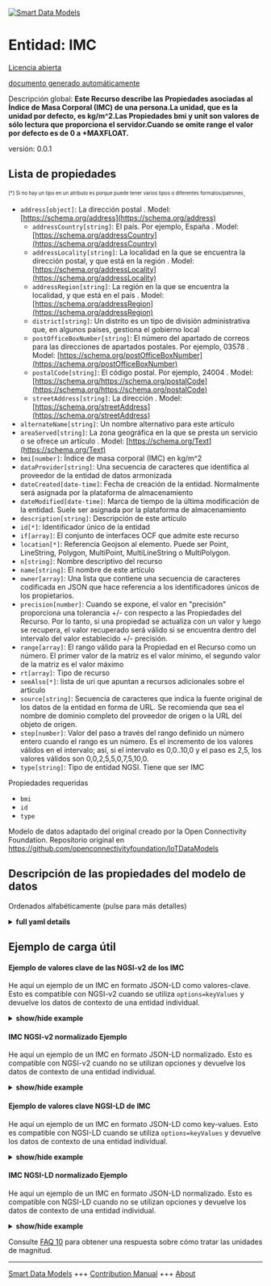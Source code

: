<!-- 10-Header -->  
[![Smart Data Models](https://smartdatamodels.org/wp-content/uploads/2022/01/SmartDataModels_logo.png "Logo")](https://smartdatamodels.org)  
Entidad: IMC  
============<!-- /10-Header -->  
<!-- 15-License -->  
[Licencia abierta](https://github.com/smart-data-models//dataModel.OCF/blob/master/BMI/LICENSE.md)  
[documento generado automáticamente](https://docs.google.com/presentation/d/e/2PACX-1vTs-Ng5dIAwkg91oTTUdt8ua7woBXhPnwavZ0FxgR8BsAI_Ek3C5q97Nd94HS8KhP-r_quD4H0fgyt3/pub?start=false&loop=false&delayms=3000#slide=id.gb715ace035_0_60)  
<!-- /15-License -->  
<!-- 20-Description -->  
Descripción global: **Este Recurso describe las Propiedades asociadas al Índice de Masa Corporal (IMC) de una persona.La unidad, que es la unidad por defecto, es kg/m^2.Las Propiedades bmi y unit son valores de sólo lectura que proporciona el servidor.Cuando se omite range el valor por defecto es de 0 a +MAXFLOAT.**  
versión: 0.0.1  
<!-- /20-Description -->  
<!-- 30-PropertiesList -->  

## Lista de propiedades  

<sup><sub>[*] Si no hay un tipo en un atributo es porque puede tener varios tipos o diferentes formatos/patrones</sub></sup>.  
- `address[object]`: La dirección postal  . Model: [https://schema.org/address](https://schema.org/address)	- `addressCountry[string]`: El país. Por ejemplo, España  . Model: [https://schema.org/addressCountry](https://schema.org/addressCountry)  
	- `addressLocality[string]`: La localidad en la que se encuentra la dirección postal, y que está en la región  . Model: [https://schema.org/addressLocality](https://schema.org/addressLocality)  
	- `addressRegion[string]`: La región en la que se encuentra la localidad, y que está en el país  . Model: [https://schema.org/addressRegion](https://schema.org/addressRegion)  
	- `district[string]`: Un distrito es un tipo de división administrativa que, en algunos países, gestiona el gobierno local    
	- `postOfficeBoxNumber[string]`: El número del apartado de correos para las direcciones de apartados postales. Por ejemplo, 03578  . Model: [https://schema.org/postOfficeBoxNumber](https://schema.org/postOfficeBoxNumber)  
	- `postalCode[string]`: El código postal. Por ejemplo, 24004  . Model: [https://schema.org/https://schema.org/postalCode](https://schema.org/https://schema.org/postalCode)  
	- `streetAddress[string]`: La dirección  . Model: [https://schema.org/streetAddress](https://schema.org/streetAddress)  
- `alternateName[string]`: Un nombre alternativo para este artículo  - `areaServed[string]`: La zona geográfica en la que se presta un servicio o se ofrece un artículo  . Model: [https://schema.org/Text](https://schema.org/Text)- `bmi[number]`: Índice de masa corporal (IMC) en kg/m^2  - `dataProvider[string]`: Una secuencia de caracteres que identifica al proveedor de la entidad de datos armonizada  - `dateCreated[date-time]`: Fecha de creación de la entidad. Normalmente será asignada por la plataforma de almacenamiento  - `dateModified[date-time]`: Marca de tiempo de la última modificación de la entidad. Suele ser asignada por la plataforma de almacenamiento  - `description[string]`: Descripción de este artículo  - `id[*]`: Identificador único de la entidad  - `if[array]`: El conjunto de interfaces OCF que admite este recurso  - `location[*]`: Referencia Geojson al elemento. Puede ser Point, LineString, Polygon, MultiPoint, MultiLineString o MultiPolygon.  - `n[string]`: Nombre descriptivo del recurso  - `name[string]`: El nombre de este artículo  - `owner[array]`: Una lista que contiene una secuencia de caracteres codificada en JSON que hace referencia a los identificadores únicos de los propietarios.  - `precision[number]`: Cuando se expone, el valor en "precisión" proporciona una tolerancia +/- con respecto a las Propiedades del Recurso. Por lo tanto, si una propiedad se actualiza con un valor y luego se recupera, el valor recuperado será válido si se encuentra dentro del intervalo del valor establecido +/- precisión.  - `range[array]`: El rango válido para la Propiedad en el Recurso como un número. El primer valor de la matriz es el valor mínimo, el segundo valor de la matriz es el valor máximo  - `rt[array]`: Tipo de recurso  - `seeAlso[*]`: lista de uri que apuntan a recursos adicionales sobre el artículo  - `source[string]`: Secuencia de caracteres que indica la fuente original de los datos de la entidad en forma de URL. Se recomienda que sea el nombre de dominio completo del proveedor de origen o la URL del objeto de origen.  - `step[number]`: Valor del paso a través del rango definido un número entero cuando el rango es un número.  Es el incremento de los valores válidos en el intervalo; así, si el intervalo es 0,0..10,0 y el paso es 2,5, los valores válidos son 0,0,2,5,5,0,7,5,10,0.  - `type[string]`: Tipo de entidad NGSI. Tiene que ser IMC  <!-- /30-PropertiesList -->  
<!-- 35-RequiredProperties -->  
Propiedades requeridas  
- `bmi`  - `id`  - `type`  <!-- /35-RequiredProperties -->  
<!-- 40-RequiredProperties -->  
Modelo de datos adaptado del original creado por la Open Connectivity Foundation. Repositorio original en https://github.com/openconnectivityfoundation/IoTDataModels  
<!-- /40-RequiredProperties -->  
<!-- 50-DataModelHeader -->  
## Descripción de las propiedades del modelo de datos  
Ordenados alfabéticamente (pulse para más detalles)  
<!-- /50-DataModelHeader -->  
<!-- 60-ModelYaml -->  
<details><summary><strong>full yaml details</strong></summary>    
```yaml  
BMI:    
  description: 'This Resource describes the Properties associated with a person''s Body Mass Index (BMI).The unit, which is the default unit, is kg/m^2.The bmi and unit Properties are read-only values that are provided by the server.When range is omitted the default is 0 to +MAXFLOAT.'    
  properties:    
    address:    
      description: The mailing address    
      properties:    
        addressCountry:    
          description: 'The country. For example, Spain'    
          type: string    
          x-ngsi:    
            model: https://schema.org/addressCountry    
            type: Property    
        addressLocality:    
          description: 'The locality in which the street address is, and which is in the region'    
          type: string    
          x-ngsi:    
            model: https://schema.org/addressLocality    
            type: Property    
        addressRegion:    
          description: 'The region in which the locality is, and which is in the country'    
          type: string    
          x-ngsi:    
            model: https://schema.org/addressRegion    
            type: Property    
        district:    
          description: 'A district is a type of administrative division that, in some countries, is managed by the local government'    
          type: string    
          x-ngsi:    
            type: Property    
        postOfficeBoxNumber:    
          description: 'The post office box number for PO box addresses. For example, 03578'    
          type: string    
          x-ngsi:    
            model: https://schema.org/postOfficeBoxNumber    
            type: Property    
        postalCode:    
          description: 'The postal code. For example, 24004'    
          type: string    
          x-ngsi:    
            model: https://schema.org/https://schema.org/postalCode    
            type: Property    
        streetAddress:    
          description: The street address    
          type: string    
          x-ngsi:    
            model: https://schema.org/streetAddress    
            type: Property    
        streetNr:    
          description: Number identifying a specific property on a public street    
          type: string    
          x-ngsi:    
            type: Property    
      type: object    
      x-ngsi:    
        model: https://schema.org/address    
        type: Property    
    alternateName:    
      description: An alternative name for this item    
      type: string    
      x-ngsi:    
        type: Property    
    areaServed:    
      description: The geographic area where a service or offered item is provided    
      type: string    
      x-ngsi:    
        model: https://schema.org/Text    
        type: Property    
    bmi:    
      description: Body Mass Index (BMI) in kg/m^2    
      minimum: 0.0    
      readOnly: true    
      type: number    
      x-ngsi:    
        type: Property    
    dataProvider:    
      description: A sequence of characters identifying the provider of the harmonised data entity    
      type: string    
      x-ngsi:    
        type: Property    
    dateCreated:    
      description: Entity creation timestamp. This will usually be allocated by the storage platform    
      format: date-time    
      type: string    
      x-ngsi:    
        type: Property    
    dateModified:    
      description: Timestamp of the last modification of the entity. This will usually be allocated by the storage platform    
      format: date-time    
      type: string    
      x-ngsi:    
        type: Property    
    description:    
      description: A description of this item    
      type: string    
      x-ngsi:    
        type: Property    
    id:    
      anyOf:    
        - description: Identifier format of any NGSI entity    
          maxLength: 256    
          minLength: 1    
          pattern: ^[\w\-\.\{\}\$\+\*\[\]`|~^@!,:\\]+$    
          type: string    
          x-ngsi:    
            type: Property    
        - description: Identifier format of any NGSI entity    
          format: uri    
          type: string    
          x-ngsi:    
            type: Property    
      description: Unique identifier of the entity    
      x-ngsi:    
        type: Property    
    if:    
      description: The OCF Interface set supported by this Resource    
      items:    
        enum:    
          - oic.if.s    
          - oic.if.baseline    
        maxLength: 64    
        type: string    
      minItems: 1    
      readOnly: true    
      type: array    
      uniqueItems: true    
      x-ngsi:    
        type: Property    
    location:    
      description: 'Geojson reference to the item. It can be Point, LineString, Polygon, MultiPoint, MultiLineString or MultiPolygon'    
      oneOf:    
        - description: Geojson reference to the item. Point    
          properties:    
            bbox:    
              items:    
                type: number    
              minItems: 4    
              type: array    
            coordinates:    
              items:    
                type: number    
              minItems: 2    
              type: array    
            type:    
              enum:    
                - Point    
              type: string    
          required:    
            - type    
            - coordinates    
          title: GeoJSON Point    
          type: object    
          x-ngsi:    
            type: GeoProperty    
        - description: Geojson reference to the item. LineString    
          properties:    
            bbox:    
              items:    
                type: number    
              minItems: 4    
              type: array    
            coordinates:    
              items:    
                items:    
                  type: number    
                minItems: 2    
                type: array    
              minItems: 2    
              type: array    
            type:    
              enum:    
                - LineString    
              type: string    
          required:    
            - type    
            - coordinates    
          title: GeoJSON LineString    
          type: object    
          x-ngsi:    
            type: GeoProperty    
        - description: Geojson reference to the item. Polygon    
          properties:    
            bbox:    
              items:    
                type: number    
              minItems: 4    
              type: array    
            coordinates:    
              items:    
                items:    
                  items:    
                    type: number    
                  minItems: 2    
                  type: array    
                minItems: 4    
                type: array    
              type: array    
            type:    
              enum:    
                - Polygon    
              type: string    
          required:    
            - type    
            - coordinates    
          title: GeoJSON Polygon    
          type: object    
          x-ngsi:    
            type: GeoProperty    
        - description: Geojson reference to the item. MultiPoint    
          properties:    
            bbox:    
              items:    
                type: number    
              minItems: 4    
              type: array    
            coordinates:    
              items:    
                items:    
                  type: number    
                minItems: 2    
                type: array    
              type: array    
            type:    
              enum:    
                - MultiPoint    
              type: string    
          required:    
            - type    
            - coordinates    
          title: GeoJSON MultiPoint    
          type: object    
          x-ngsi:    
            type: GeoProperty    
        - description: Geojson reference to the item. MultiLineString    
          properties:    
            bbox:    
              items:    
                type: number    
              minItems: 4    
              type: array    
            coordinates:    
              items:    
                items:    
                  items:    
                    type: number    
                  minItems: 2    
                  type: array    
                minItems: 2    
                type: array    
              type: array    
            type:    
              enum:    
                - MultiLineString    
              type: string    
          required:    
            - type    
            - coordinates    
          title: GeoJSON MultiLineString    
          type: object    
          x-ngsi:    
            type: GeoProperty    
        - description: Geojson reference to the item. MultiLineString    
          properties:    
            bbox:    
              items:    
                type: number    
              minItems: 4    
              type: array    
            coordinates:    
              items:    
                items:    
                  items:    
                    items:    
                      type: number    
                    minItems: 2    
                    type: array    
                  minItems: 4    
                  type: array    
                type: array    
              type: array    
            type:    
              enum:    
                - MultiPolygon    
              type: string    
          required:    
            - type    
            - coordinates    
          title: GeoJSON MultiPolygon    
          type: object    
          x-ngsi:    
            type: GeoProperty    
      x-ngsi:    
        type: GeoProperty    
    n:    
      description: Friendly name of the Resource    
      maxLength: 64    
      readOnly: true    
      type: string    
      x-ngsi:    
        type: Property    
    name:    
      description: The name of this item    
      type: string    
      x-ngsi:    
        type: Property    
    owner:    
      description: A List containing a JSON encoded sequence of characters referencing the unique Ids of the owner(s)    
      items:    
        anyOf:    
          - description: Identifier format of any NGSI entity    
            maxLength: 256    
            minLength: 1    
            pattern: ^[\w\-\.\{\}\$\+\*\[\]`|~^@!,:\\]+$    
            type: string    
            x-ngsi:    
              type: Property    
          - description: Identifier format of any NGSI entity    
            format: uri    
            type: string    
            x-ngsi:    
              type: Property    
        description: Unique identifier of the entity    
        x-ngsi:    
          type: Property    
      type: array    
      x-ngsi:    
        type: Property    
    precision:    
      description: 'When exposed the value in ''precision'' provides a +/- tolerance against the Properties in the Resource. Thus if a Property is UPDATED to a value and that Property then RETRIEVED, the RETRIEVED value is valid if in the range of the set value +/- precision'    
      readOnly: true    
      type: number    
      x-ngsi:    
        type: Property    
    range:    
      description: 'The valid range for the Property in the Resource as a number. The first value in the array is the minimum value, the second value in the array is the maximum value'    
      items:    
        type: number    
      maxItems: 2    
      minItems: 2    
      readOnly: true    
      type: array    
      x-ngsi:    
        type: Property    
    rt:    
      description: Resource Type    
      items:    
        enum:    
          - oic.r.bmi    
        maxLength: 64    
        type: string    
      minItems: 1    
      readOnly: true    
      type: array    
      uniqueItems: true    
      x-ngsi:    
        type: Property    
    seeAlso:    
      description: list of uri pointing to additional resources about the item    
      oneOf:    
        - items:    
            format: uri    
            type: string    
          minItems: 1    
          type: array    
        - format: uri    
          type: string    
      x-ngsi:    
        type: Property    
    source:    
      description: 'A sequence of characters giving the original source of the entity data as a URL. Recommended to be the fully qualified domain name of the source provider, or the URL to the source object'    
      type: string    
      x-ngsi:    
        type: Property    
    step:    
      description: 'Step value across the defined range an integer when the range is a number.  This is the increment for valid values across the range; so if range is 0.0..10.0 and step is 2.5 then valid values are 0.0,2.5,5.0,7.5,10.0'    
      readOnly: true    
      type: number    
      x-ngsi:    
        type: Property    
    type:    
      description: NGSI entity type. It has to be BMI    
      enum:    
        - BMI    
      type: string    
      x-ngsi:    
        type: Property    
  required:    
    - bmi    
    - id    
    - type    
  type: object    
  x-derived-from: https://raw.githubusercontent.com/openconnectivityfoundation/IoTDataModels/master/BMIResURI.swagger.json    
  x-disclaimer: 'Redistribution and use in source and binary forms, with or without modification, are permitted  provided that the license conditions are met. Copyleft (c) 2022 Contributors to Smart Data Models Program'    
  x-license-url: https://github.com/smart-data-models/dataModel.OCF/blob/master/BMI/LICENSE.md    
  x-model-schema: https://smart-data-models.github.io/dataModel.OCF/BMI/schema.json    
  x-model-tags: OCF    
  x-version: 0.0.1    
```  
</details>    
<!-- /60-ModelYaml -->  
<!-- 70-MiddleNotes -->  
<!-- /70-MiddleNotes -->  
<!-- 80-Examples -->  
## Ejemplo de carga útil  
#### Ejemplo de valores clave de las NGSI-v2 de los IMC  
He aquí un ejemplo de un IMC en formato JSON-LD como valores-clave. Esto es compatible con NGSI-v2 cuando se utiliza `options=keyValues` y devuelve los datos de contexto de una entidad individual.  
<details><summary><strong>show/hide example</strong></summary>    
```json  
{  
  "id": "urn:ngsi-ld:BMI:id:VDFV:55667741",  
  "dateCreated": "1972-08-04T01:32:47Z",  
  "dateModified": "1990-12-10T18:23:52Z",  
  "source": "Perhaps particularly over news. Section ability young read whose experience put.",  
  "name": "Figure risk bill other. Manage account sell language middle learn.",  
  "alternateName": "Campaign military adult maintain movie our more. Figure energy small include little institution. Something government anyone there spend skill.",  
  "description": "Fly person development around control. Discover back nature politics apply crime teach recognize. Give nearly collection resource left site agree meeting.",  
  "dataProvider": "Box scientist major really face everything final remember. Notice cover leave feel out word activity listen.",  
  "owner": [  
    "urn:ngsi-ld:BMI:items:TLGO:89545122",  
    "urn:ngsi-ld:BMI:items:ZSQM:54988728"  
  ],  
  "seeAlso": [  
    "urn:ngsi-ld:BMI:items:EWVZ:54612682",  
    "urn:ngsi-ld:BMI:items:HUQO:69722028"  
  ],  
  "location": {  
    "type": "Point",  
    "coordinates": [  
      54.2093595,  
      -81.722699  
    ]  
  },  
  "address": {  
    "streetAddress": "Bag key computer home. Pm view however right speech.",  
    "addressLocality": "Response smile place our.",  
    "addressRegion": "Little poor public sense. Else race ready.",  
    "addressCountry": "Example prepare arm bag spend movie simple today. Skin her research box.",  
    "postalCode": "Their street figure decade parent. Land respond whatever generation explain.",  
    "postOfficeBoxNumber": "Power receive which certainly shake organization better. Congress discussion where suddenly specific too west. Dog hear series voice glass open white."  
  },  
  "areaServed": "Administration hundred ever speak medical. Another movement live environment author let show. Sit myself third later boy put poor.",  
  "rt": [  
    "oic.r.bmi",  
    "oic.r.bmi"  
  ],  
  "bmi": {  
    "type": "Property",  
    "value": 969.4  
  },  
  "range": [  
    966.8,  
    231.5  
  ],  
  "step": {  
    "type": "Property",  
    "value": 326.9  
  },  
  "precision": {  
    "type": "Property",  
    "value": 465.9  
  },  
  "n": "Mother various avoid few describe. Develop deal artist write end down language. Yourself section staff authority already.",  
  "if": [  
    "oic.if.baseline",  
    "oic.if.baseline"  
  ],  
  "type": "BMI"  
}  
```  
</details>  
#### IMC NGSI-v2 normalizado Ejemplo  
He aquí un ejemplo de un IMC en formato JSON-LD normalizado. Esto es compatible con NGSI-v2 cuando no se utilizan opciones y devuelve los datos de contexto de una entidad individual.  
<details><summary><strong>show/hide example</strong></summary>    
```json  
{  
  "id": {  
    "type": "string",  
    "value": "urn:ngsi-ld:BMI:id:VDFV:55667741"  
  },  
  "dateCreated": {  
    "format": "date-time",  
    "type": "string",  
    "value": "1972-08-04T01:32:47Z"  
  },  
  "dateModified": {  
    "format": "date-time",  
    "type": "string",  
    "value": "1990-12-10T18:23:52Z"  
  },  
  "source": {  
    "type": "string",  
    "value": "Perhaps particularly over news. Section ability young read whose experience put."  
  },  
  "name": {  
    "type": "string",  
    "value": "Figure risk bill other. Manage account sell language middle learn."  
  },  
  "alternateName": {  
    "type": "string",  
    "value": "Campaign military adult maintain movie our more. Figure energy small include little institution. Something government anyone there spend skill."  
  },  
  "description": {  
    "type": "string",  
    "value": "Fly person development around control. Discover back nature politics apply crime teach recognize. Give nearly collection resource left site agree meeting."  
  },  
  "dataProvider": {  
    "type": "string",  
    "value": "Box scientist major really face everything final remember. Notice cover leave feel out word activity listen."  
  },  
  "owner": {  
    "type": "array",  
    "value": [  
      "urn:ngsi-ld:BMI:items:TLGO:89545122",  
      "urn:ngsi-ld:BMI:items:ZSQM:54988728"  
    ]  
  },  
  "seeAlso": {  
    "type": "array",  
    "value": [  
      "urn:ngsi-ld:BMI:items:EWVZ:54612682",  
      "urn:ngsi-ld:BMI:items:HUQO:69722028"  
    ]  
  },  
  "location": {  
    "type": "object",  
    "value": {  
      "type": "Point",  
      "coordinates": [  
        54.2093595,  
        -81.722699  
      ]  
    }  
  },  
  "address": {  
    "type": "object",  
    "value": {  
      "streetAddress": "Bag key computer home. Pm view however right speech.",  
      "addressLocality": "Response smile place our.",  
      "addressRegion": "Little poor public sense. Else race ready.",  
      "addressCountry": "Example prepare arm bag spend movie simple today. Skin her research box.",  
      "postalCode": "Their street figure decade parent. Land respond whatever generation explain.",  
      "postOfficeBoxNumber": "Power receive which certainly shake organization better. Congress discussion where suddenly specific too west. Dog hear series voice glass open white."  
    }  
  },  
  "areaServed": {  
    "type": "string",  
    "value": "Administration hundred ever speak medical. Another movement live environment author let show. Sit myself third later boy put poor."  
  },  
  "rt": {  
    "type": "array",  
    "value": [  
      "oic.r.bmi",  
      "oic.r.bmi"  
    ]  
  },  
  "bmi": {  
    "type": "object",  
    "value": {  
      "type": "Property",  
      "value": 969.4  
    }  
  },  
  "range": {  
    "type": "array",  
    "value": [  
      966.8,  
      231.5  
    ]  
  },  
  "step": {  
    "type": "object",  
    "value": {  
      "type": "Property",  
      "value": 326.9  
    }  
  },  
  "precision": {  
    "type": "object",  
    "value": {  
      "type": "Property",  
      "value": 465.9  
    }  
  },  
  "n": {  
    "type": "string",  
    "value": "Mother various avoid few describe. Develop deal artist write end down language. Yourself section staff authority already."  
  },  
  "if": {  
    "type": "array",  
    "value": [  
      "oic.if.baseline",  
      "oic.if.baseline"  
    ]  
  },  
  "type": {  
    "type": "string",  
    "value": "BMI"  
  }  
}  
```  
</details>  
#### Ejemplo de valores clave NGSI-LD de IMC  
He aquí un ejemplo de un IMC en formato JSON-LD como key-values. Esto es compatible con NGSI-LD cuando se utiliza `options=keyValues` y devuelve los datos de contexto de una entidad individual.  
<details><summary><strong>show/hide example</strong></summary>    
```json  
{  
    "id": "urn:ngsi-ld:BMI:id:VDFV:55667741",  
    "dateCreated": "1972-08-04T01:32:47Z",  
    "dateModified": "1990-12-10T18:23:52Z",  
    "source": "Perhaps particularly over news. Section ability young read whose experience put.",  
    "name": "Figure risk bill other. Manage account sell language middle learn.",  
    "alternateName": "Campaign military adult maintain movie our more. Figure energy small include little institution. Something government anyone there spend skill.",  
    "description": "Fly person development around control. Discover back nature politics apply crime teach recognize. Give nearly collection resource left site agree meeting.",  
    "dataProvider": "Box scientist major really face everything final remember. Notice cover leave feel out word activity listen.",  
    "owner": [  
        "urn:ngsi-ld:BMI:items:TLGO:89545122",  
        "urn:ngsi-ld:BMI:items:ZSQM:54988728"  
    ],  
    "seeAlso": [  
        "urn:ngsi-ld:BMI:items:EWVZ:54612682",  
        "urn:ngsi-ld:BMI:items:HUQO:69722028"  
    ],  
    "location": {  
        "type": "Point",  
        "coordinates": [  
            54.2093595,  
            -81.722699  
        ]  
    },  
    "address": {  
        "streetAddress": "Bag key computer home. Pm view however right speech.",  
        "addressLocality": "Response smile place our.",  
        "addressRegion": "Little poor public sense. Else race ready.",  
        "addressCountry": "Example prepare arm bag spend movie simple today. Skin her research box.",  
        "postalCode": "Their street figure decade parent. Land respond whatever generation explain.",  
        "postOfficeBoxNumber": "Power receive which certainly shake organization better. Congress discussion where suddenly specific too west. Dog hear series voice glass open white."  
    },  
    "areaServed": "Administration hundred ever speak medical. Another movement live environment author let show. Sit myself third later boy put poor.",  
    "rt": [  
        "oic.r.bmi",  
        "oic.r.bmi"  
    ],  
    "bmi": {  
        "type": "Property",  
        "value": 969.4  
    },  
    "range": [  
        966.8,  
        231.5  
    ],  
    "step": {  
        "type": "Property",  
        "value": 326.9  
    },  
    "precision": {  
        "type": "Property",  
        "value": 465.9  
    },  
    "n": "Mother various avoid few describe. Develop deal artist write end down language. Yourself section staff authority already.",  
    "if": [  
        "oic.if.baseline",  
        "oic.if.baseline"  
    ],  
    "type": "BMI",  
    "@context": [  
        "https://smartdatamodels.org/context.jsonld",  
        "https://raw.githubusercontent.com/smart-data-models/dataModel.OCF/master/context.jsonld"  
    ]  
}  
```  
</details>  
#### IMC NGSI-LD normalizado Ejemplo  
He aquí un ejemplo de un IMC en formato JSON-LD normalizado. Esto es compatible con NGSI-LD cuando no se utilizan opciones y devuelve los datos de contexto de una entidad individual.  
<details><summary><strong>show/hide example</strong></summary>    
```json  
{  
    "id": "urn:ngsi-ld:BMI:id:EMJI:97474029",  
    "dateCreated": {  
        "type": "Property",  
        "value": {  
            "@type": "DateTime",  
            "@value": "2022-03-01T18:43:19Z"  
        }  
    },  
    "dateModified": {  
        "type": "Property",  
        "value": {  
            "@type": "DateTime",  
            "@value": "1995-08-23T11:49:56Z"  
        }  
    },  
    "source": {  
        "type": "Property",  
        "value": "Fill lot management perform professor admit herself."  
    },  
    "name": {  
        "type": "Property",  
        "value": "Late college somebody a property thought. Ever sell board just require."  
    },  
    "alternateName": {  
        "type": "Property",  
        "value": "Bar suffer thought record shoulder activity one. Support music serious so speak feeling event. Phone radio about produce practice order."  
    },  
    "description": {  
        "type": "Property",  
        "value": "Say book popular back million. Degree local live."  
    },  
    "dataProvider": {  
        "type": "Property",  
        "value": "Good morning shake whose. Safe employee buy offer majority. Provide lead catch try chair main develop. Chance here type heavy."  
    },  
    "owner": {  
        "type": "Property",  
        "value": [  
            "urn:ngsi-ld:BMI:items:WJYW:99456940",  
            "urn:ngsi-ld:BMI:items:IBTQ:54917398"  
        ]  
    },  
    "seeAlso": {  
        "type": "Property",  
        "value": [  
            "urn:ngsi-ld:BMI:items:DUBD:09125435"  
        ]  
    },  
    "location": {  
        "type": "Property",  
        "value": {  
            "type": "Point",  
            "coordinates": [  
                -71.4924345,  
                -95.488647  
            ]  
        }  
    },  
    "address": {  
        "type": "Property",  
        "value": {  
            "streetAddress": "That claim else already.",  
            "addressLocality": "Painting break mother speak while eye. Political student hospital free down teacher.",  
            "addressRegion": "Gas beat scientist. Election full defense deep morning black. Interesting PM in. Production authority name method price talk.",  
            "addressCountry": "Door floor most task so fast much. Also address play stand.",  
            "postalCode": "Happy value analysis far. Spring true family yeah.",  
            "postOfficeBoxNumber": "Toward raise wait send mouth be everybody evidence. Court majority grow employee yourself crime. Car alone kitchen most painting at sea."  
        }  
    },  
    "areaServed": {  
        "type": "Property",  
        "value": "Us outside simply suffer. Social inside above war bit light charge."  
    },  
    "rt": {  
        "type": "Property",  
        "value": [  
            "oic.r.bmi"  
        ]  
    },  
    "bmi": {  
        "type": "Property",  
        "value": 443.8  
    },  
    "range": {  
        "type": "Property",  
        "value": [  
            661.2,  
            444.8  
        ]  
    },  
    "step": {  
        "type": "Property",  
        "value": 198.7  
    },  
    "precision": {  
        "type": "Property",  
        "value": 977.8  
    },  
    "n": {  
        "type": "Property",  
        "value": "Laugh such force final. Them media line involve. Age meet follow character card news seat."  
    },  
    "if": {  
        "type": "Property",  
        "value": [  
            "oic.if.baseline"  
        ]  
    },  
    "type": "BMI",  
    "@context": [  
        "https://smartdatamodels.org/context.jsonld",  
        "https://raw.githubusercontent.com/smart-data-models/dataModel.OCF/master/context.jsonld"  
    ]  
}  
```  
</details><!-- /80-Examples -->  
<!-- 90-FooterNotes -->  
<!-- /90-FooterNotes -->  
<!-- 95-Units -->  
Consulte [FAQ 10](https://smartdatamodels.org/index.php/faqs/) para obtener una respuesta sobre cómo tratar las unidades de magnitud.  
<!-- /95-Units -->  
<!-- 97-LastFooter -->  
---  
[Smart Data Models](https://smartdatamodels.org) +++ [Contribution Manual](https://bit.ly/contribution_manual) +++ [About](https://bit.ly/Introduction_SDM)<!-- /97-LastFooter -->  
